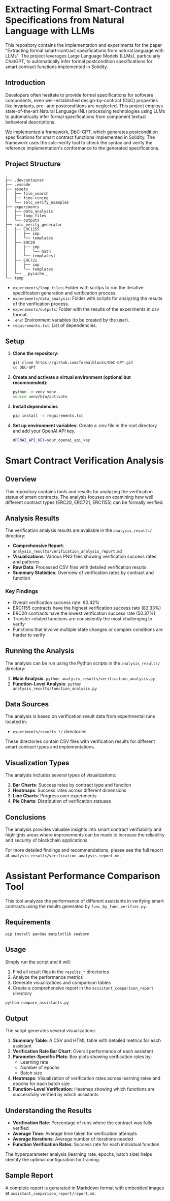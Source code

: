 # Extracting Formal Smart-Contract Specifications from Natural Language with LLMs

This repository contains the implementation and experiments for the paper "Extracting formal smart-contract specifications from natural language with LLMs". The project leverages Large Language Models (LLMs), particularly ChatGPT, to automatically infer formal postcondition specifications for smart contract functions implemented in Solidity.

## Introduction

Developers often hesitate to provide formal specifications for software components, even well-established design-by-contract (DbC) properties like invariants, pre- and postconditions are neglected. This project employs state-of-the-art Natural Language (NL) processing technologies using LLMs to automatically infer formal specifications from component textual behavioral descriptions.

We implemented a framework, DbC-GPT, which generates postcondition specifications for smart contract functions implemented in Solidity. The framework uses the solc-verify tool to check the syntax and verify the reference implementation's conformance to the generated specifications.

## Project Structure

```
.
├── .devcontainer
├── .vscode
├── assets
│   ├── file_search
│   ├── fine-tuning
│   └── solc_verify_examples
├── experiments
│   ├── data_analysis
│   ├── loop_files
│   └── outputs
├── solc_verify_generator
│   ├── ERC1155
│   │   ├── imp
│   │   └── templates
│   ├── ERC20
│   │   ├── imp
│   │   │   └── math
│   │   └── templates]
│   ├── ERC721
│   │   ├── imp
│   │   └── templates
│   └── __pycache__
└── temp
```

- `experiments/loop_files`: Folder with scritps to run the iterative specification generation and verification process.
- `experiments/data_analysis`: Folder with scripts for analyzing the results of the verification process.
- `experiments/outputs`: Folder with the results of the experiments in csv format.
- `.env`: Environment variables (to be created by the user).
- `requirements.txt`: List of dependencies.

## Setup

1. **Clone the repository:**
    ```bash
    git clone https://github.com/formalblocks/DbC-GPT.git
    cd DbC-GPT
    ```

2. **Create and activate a virtual environment (optional but recommended):**
    ```bash
    python -m venv venv
    source venv/bin/activate 
    ```

3. **Install dependencies**
    ```bash
    pip install -r requirements.txt
    ```

4. **Set up environment variables:**
Create a .env file in the root directory and add your OpenAI API key.

    ```bash
    OPENAI_API_KEY=your_openai_api_key
    ```

# Smart Contract Verification Analysis

## Overview

This repository contains tools and results for analyzing the verification status of smart contracts. The analysis focuses on examining how well different contract types (ERC20, ERC721, ERC1155) can be formally verified.

## Analysis Results

The verification analysis results are available in the `analysis_results/` directory:

- **Comprehensive Report**: `analysis_results/verification_analysis_report.md`
- **Visualizations**: Various PNG files showing verification success rates and patterns
- **Raw Data**: Processed CSV files with detailed verification results
- **Summary Statistics**: Overview of verification rates by contract and function

### Key Findings

- Overall verification success rate: 60.42%
- ERC1155 contracts have the highest verification success rate (83.33%)
- ERC20 contracts have the lowest verification success rate (50.37%)
- Transfer-related functions are consistently the most challenging to verify
- Functions that involve multiple state changes or complex conditions are harder to verify

## Running the Analysis

The analysis can be run using the Python scripts in the `analysis_results/` directory:

1. **Main Analysis**: `python analysis_results/verification_analysis.py`
2. **Function-Level Analysis**: `python analysis_results/function_analysis.py`

## Data Sources

The analysis is based on verification result data from experimental runs located in:

- `experiments/results_*/` directories

These directories contain CSV files with verification results for different smart contract types and implementations.

## Visualization Types

The analysis includes several types of visualizations:

1. **Bar Charts**: Success rates by contract type and function
2. **Heatmaps**: Success rates across different dimensions
3. **Line Charts**: Progress over experiments
4. **Pie Charts**: Distribution of verification statuses

## Conclusions

The analysis provides valuable insights into smart contract verifiability and highlights areas where improvements can be made to increase the reliability and security of blockchain applications.

For more detailed findings and recommendations, please see the full report at `analysis_results/verification_analysis_report.md`.

# Assistant Performance Comparison Tool

This tool analyzes the performance of different assistants in verifying smart contracts using the results generated by `func_by_func_verifier.py`.

## Requirements

```
pip install pandas matplotlib seaborn
```

## Usage

Simply run the script and it will:
1. Find all result files in the `results_*` directories
2. Analyze the performance metrics
3. Generate visualizations and comparison tables
4. Create a comprehensive report in the `assistant_comparison_report` directory

```bash
python compare_assistants.py
```

## Output

The script generates several visualizations:

1. **Summary Table**: A CSV and HTML table with detailed metrics for each assistant
2. **Verification Rate Bar Chart**: Overall performance of each assistant
3. **Parameter-Specific Plots**: Box plots showing verification rates by:
   - Learning rate
   - Number of epochs
   - Batch size
4. **Heatmaps**: Visualization of verification rates across learning rates and epochs for each batch size
5. **Function-Level Verification**: Heatmap showing which functions are successfully verified by which assistants

## Understanding the Results

- **Verification Rate**: Percentage of runs where the contract was fully verified
- **Average Time**: Average time taken for verification attempts
- **Average Iterations**: Average number of iterations needed
- **Function Verification Rates**: Success rate for each individual function

The hyperparameter analysis (learning rate, epochs, batch size) helps identify the optimal configuration for training.

## Sample Report

A complete report is generated in Markdown format with embedded images at `assistant_comparison_report/report.md`.